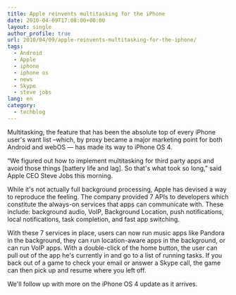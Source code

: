 ```yaml
---
title: Apple reinvents multitasking for the iPhone
date: 2010-04-09T17:08:00+00:00
layout: single
author_profile: true
url: 2010/04/09/apple-reinvents-multitasking-for-the-iphone/
tags:
  - Android
  - Apple
  - iphone
  - iphone os
  - news
  - Skype
  - steve jobs
lang: en
category: 
  - techblog
---
```

Multitasking, the feature that has been the absolute top of every iPhone user's want list –which, by proxy became a major marketing point for both Android and webOS — has made its way to iPhone OS 4.

“We figured out how to implement multitasking for third party apps and avoid those things [battery life and lag]. So that's what took so long,” said Apple CEO Steve Jobs this morning.

While it's not actually full background processing, Apple has devised a way to reproduce the feeling. The company provided 7 APIs to developers which constitute the always-on services that apps can communicate with. These include: background audio, VoIP, Background Location, push notifications, local notifications, task completion, and fast app switching.

With these 7 services in place, users can now run music apps like Pandora in the background, they can run location-aware apps in the background, or can run VoIP apps. With a double-click of the home button, the user can pull out of the app he's currently in and go to a list of running tasks. If you back out of a game to check your email or answer a Skype call, the game can then pick up and resume where you left off.

We'll follow up with more on the iPhone OS 4 update as it arrives.